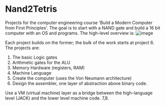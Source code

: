 # Nand2Tetris
Projects for the computer engineering course 'Build a Modern Computer from First Principles'. The goal is to start with a NAND gate and build a 16 bit computer with an OS and programs. The high-level overview is:
![image](https://github.com/user-attachments/assets/43c42c04-8edf-4a79-97e7-191e3df2f1e4)

Each project builds on the former; the bulk of the work starts at project 6. The projects are:
1. The basic Logic gates
2. Arithmetic gates for the ALU
3. Memory Hardware (registers, RAM)
4. Machine Language
5. Create the computer (uses the Von Neumann architecture)
6. Design the assembler, one layer of abstraction above binary code.

Use a VM (virtual machine) layer as a bridge between the high-language level (JACK) and the lower level machine code. 
7,8. 
